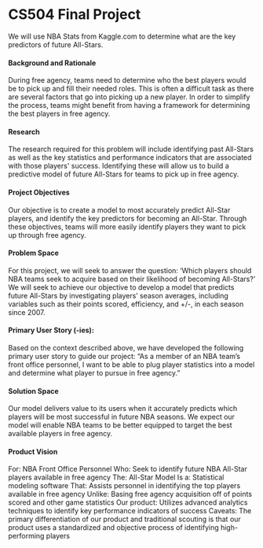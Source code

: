 # CS504 Final Project
We will use NBA Stats from Kaggle.com to determine what are the key predictors of future All-Stars.

#### Background and Rationale
During free agency, teams need to determine who the best players would be to pick up and fill their needed roles. This is often a difficult task as there are several factors that go into picking up a new player. In order to simplify the process, teams might benefit from having a framework for determining the best players in free agency.

#### Research
The research required for this problem will include identifying past All-Stars as well as the key statistics and performance indicators that are associated with those players' success. Identifying these will allow us to build a predictive model of future All-Stars for teams to pick up in free agency.

#### Project Objectives
Our objective is to create a model to most accurately predict All-Star players, and identify the key predictors for becoming an All-Star. Through these objectives, teams will more easily identify players they want to pick up through free agency.

#### Problem Space
For this project, we will seek to answer the question: ‘Which players should NBA teams seek to acquire based on their likelihood of becoming All-Stars?’ We will seek to achieve our objective to develop a model that predicts future All-Stars by investigating players’ season averages, including variables such as their points scored, efficiency, and +/-, in each season since 2007. 

#### Primary User Story (-ies):
Based on the context described above, we have developed the following primary user story to guide our project:
“As a member of an NBA team’s front office personnel, I want to be able to plug player statistics into a model and determine what player to pursue in free agency.”

#### Solution Space
Our model delivers value to its users when it accurately predicts which players will be most successful in future NBA seasons. We expect our model will enable NBA teams to be better equipped to target the best available players in free agency. 

#### Product Vision
For: NBA Front Office Personnel 
Who:  Seek to identify future NBA All-Star players available in free agency 
The: All-Star Model 
Is a: Statistical modeling software 
That: Assists personnel in identifying the top players available in free agency 
Unlike: Basing free agency acquisition off of points scored and other game statistics 
Our product: Utilizes advanced analytics techniques to identify key performance indicators of success 
Caveats: The primary differentiation of our product and traditional scouting is that our product uses a standardized and objective process of identifying high-performing players

